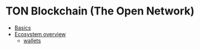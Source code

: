 # TON Blockchain (The Open Network)

* [Basics](basics.md)
* [Ecosystem overview](ecosystem.md)
  * [wallets](./wallets.md) 
